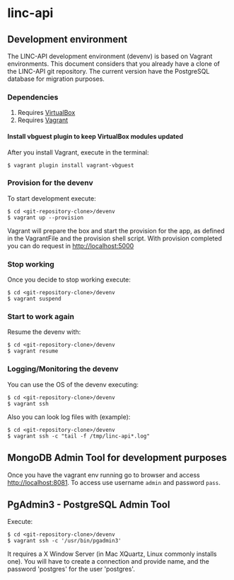 # linc-api

## Development environment

The LINC-API development environment (devenv) is based on Vagrant environments.
This document considers that you already have a clone of the LINC-API git repository.
The current version have the PostgreSQL database for migration purposes.

### Dependencies

1. Requires [VirtualBox](https://www.virtualbox.org/)
2. Requires [Vagrant](https://www.vagrantup.com/downloads.html)

#### Install vbguest plugin to keep VirtualBox modules updated

After you install Vagrant, execute in the terminal:
```
$ vagrant plugin install vagrant-vbguest
```

### Provision for the devenv

To start development execute:
```
$ cd <git-repository-clone>/devenv
$ vagrant up --provision
```
Vagrant will prepare the box and start the provision for the app, as defined in the VagrantFile and the provision shell script.
With provision completed you can do request in [http://localhost:5000](http://localhost:5000)

### Stop working

Once you decide to stop working execute:
```
$ cd <git-repository-clone>/devenv
$ vagrant suspend
```

### Start to work again

Resume the devenv with:
```
$ cd <git-repository-clone>/devenv
$ vagrant resume
```

### Logging/Monitoring the devenv

You can use the OS of the devenv executing:
```
$ cd <git-repository-clone>/devenv
$ vagrant ssh
```

Also you can look log files with (example):
```
$ cd <git-repository-clone>/devenv
$ vagrant ssh -c "tail -f /tmp/linc-api*.log"
```

## MongoDB Admin Tool for development purposes

Once you have the vagrant env running go to browser and access
[http://localhost:8081](http://localhost:8081). To access use username `admin`
and password `pass`.

## PgAdmin3 - PostgreSQL Admin Tool

Execute:
```
$ cd <git-repository-clone>/devenv
$ vagrant ssh -c '/usr/bin/pgadmin3'
```
It requires a X Window Server (in Mac XQuartz, Linux commonly installs one).
You will have to create a connection and provide name, and the password 'postgres' for the user 'postgres'.
